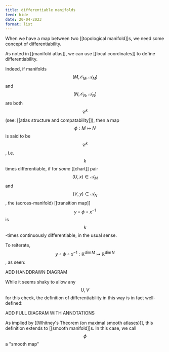 ```yaml
---
title: differentiable manifolds
feed: hide
date: 20-04-2023
format: list
---
```



When we have a map between two [[topological manifold]]s, we need some concept of differentiability.

As noted in [[manifold atlas]], we can use [[local coordinates]] to define differentiability. 

Indeed, if manifolds $$(M, \mathcal O_M, \mathscr A_M)$$ and $$(N, \mathcal O_N, \mathscr A_N)$$ are both $$\mathcal C^k$$ (see: [[atlas structure and compatability]]), then a map $$\phi: M\mapsto N$$ is said to be $$\mathcal C^k$$, i.e. $$k$$ times differentiable, if for *some* [[chart]] pair $$(U,x)\in\mathscr A_M$$ and $$(V,y)\in\mathscr A_N$$, the (across-manifold) [[transition map]] $$y\circ\phi\circ x^{-1}$$ is $$k$$-times continuously differentiable, in the usual sense.

To reiterate, $$y\circ\phi\circ x^{-1}:\mathbb R^{\dim M}\mapsto\mathbb R^{\dim N}$$, as seen:

ADD HANDDRAWN DIAGRAM


While it seems shaky to allow any $$U, V$$ for this check, the definition of differentiability in this way is in fact well-defined:

ADD FULL DIAGRAM WITH ANNOTATIONS


As implied by [[Whitney's Theorem (on maximal smooth atlases)]], this definition extends to [[smooth manifold]]s. In this case, we call $$\phi$$ a "smooth map"